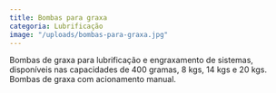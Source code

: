 ```yaml
---
title: Bombas para graxa
categoria: Lubrificação
image: "/uploads/bombas-para-graxa.jpg"
---
```


Bombas de graxa para lubrificação e engraxamento de sistemas, disponíveis nas capacidades de 400 gramas, 8 kgs, 14 kgs e 20 kgs. Bombas de graxa com acionamento manual.

